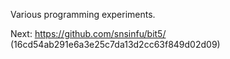 Various programming experiments.

Next: https://github.com/snsinfu/bit5/ (16cd54ab291e6a3e25c7da13d2cc63f849d02d09)
